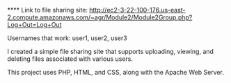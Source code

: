 **** Link to file sharing site: http://ec2-3-22-100-176.us-east-2.compute.amazonaws.com/~agr/Module2/Module2Group.php?Log+Out=Log+Out

Usernames that work: user1, user2, user3

I created a simple file sharing site that supports uploading, viewing, and deleting files associated with various users.  

This project uses PHP, HTML, and CSS, along with the Apache Web Server. 

